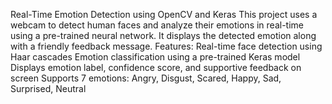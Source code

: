 Real-Time Emotion Detection using OpenCV and Keras
This project uses a webcam to detect human faces and analyze their emotions in real-time using a pre-trained neural network. It displays the detected emotion along with a friendly feedback message.
Features:
Real-time face detection using Haar cascades
Emotion classification using a pre-trained Keras model
Displays emotion label, confidence score, and supportive feedback on screen
Supports 7 emotions: Angry, Disgust, Scared, Happy, Sad, Surprised, Neutral

